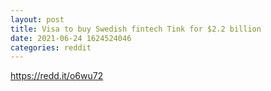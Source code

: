 ```yaml
--- 
layout: post 
title: Visa to buy Swedish fintech Tink for $2.2 billion 
date: 2021-06-24 1624524046 
categories: reddit 
--- 
```

https://redd.it/o6wu72